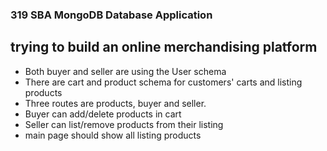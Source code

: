 ### 319 SBA MongoDB Database Application

## trying to build an online merchandising platform

- Both buyer and seller are using the User schema
- There are cart and product schema for customers' carts and listing products
- Three routes are products, buyer and seller.
- Buyer can add/delete products in cart
- Seller can list/remove products from their listing
- main page should show all listing products